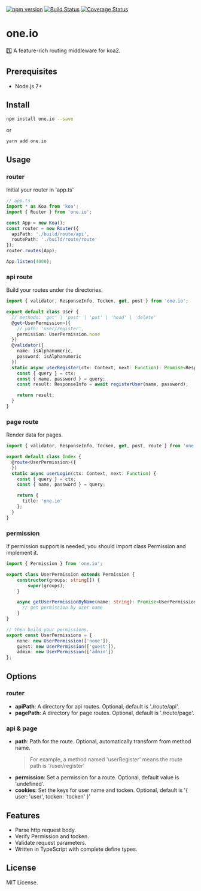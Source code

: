 [![npm version](https://badge.fury.io/js/one.io.svg)](https://www.npmjs.com/package/one.io)
[![Build Status](https://travis-ci.org/ephoton/one.io.svg?branch=master)](https://travis-ci.org/ephoton/one.io)
[![Coverage Status](https://coveralls.io/repos/github/ephoton/one.io/badge.svg?branch=master)](https://coveralls.io/github/ephoton/one.io?branch=master)

# one.io
1️⃣ A feature-rich routing middleware for koa2.

## Prerequisites
- Node.js 7+

## Install
```bash
npm install one.io --save
```
or 
```
yarn add one.io
```

## Usage
### router
Initial your router in 'app.ts'

```typescript
// app.ts
import * as Koa from 'koa';
import { Router } from 'one.io';

const App = new Koa();
const router = new Router({
  apiPath: './build/route/api',
  routePath: './build/route/route'
});
router.routes(App);

App.listen(4000);
```

### api route
Build your routes under the directories.

```typescript
import { validator, ResponseInfo, Tocken, get, post } from 'one.io';

export default class User {
  // methods: 'get' | 'post' | 'put' | 'head' | 'delete'
  @get<UserPermission>({
    // path: 'user/register',
    permission: UserPermission.none
  })
  @validator({
    name: isAlphanumeric,
    password: isAlphanumeric
  })
  static async userRegister(ctx: Context, next: Function): Promise<ResponseInfo> {
    const { query } = ctx;
    const { name, password } = query;
    const result: ResponseInfo = await registerUser(name, password);

    return result;
  }
}
```

### page route
Render data for pages.

```typescript
import { validator, ResponseInfo, Tocken, get, post, route } from 'one.io';

export default class Index {
  @route<UserPermission>({
  })
  static async userLogin(ctx: Context, next: Function) {
    const { query } = ctx;
    const { name, password } = query;

    return {
      title: 'one.io'
    };
  }
}
```

### permission
If permission support is needed, you should import class Permission and implement it.

```typescript
import { Permission } from 'one.io';

export class UserPermission extends Permission {
    constructor(groups: string[]) {
        super(groups);
    }

    async getUserPermissionByName(name: string): Promise<UserPermission> {
      // get permission by user name
    }
}

// then build your permissions.
export const UserPermissions = {
    none: new UserPermission(['none']),
    guest: new UserPermission(['guest']),
    admin: new UserPermission(['admin'])
};
```

## Options
### router
* **apiPath**: A directory for api routes. Optional, default is './route/api'.
* **pagePath**: A directory for page routes. Optional, default is './route/page'.

### api & page
* **path**: Path for the route. Optional, automatically transform from method name.
  > For example, a method named 'userRegister' means the route path is '/user/register'
* **permission**: Set a permission for a route. Optional, default value is 'undefined'.
* **cookies**: Set the keys for user name and tocken. Optional, default is '{
  user: 'user',
  tocken: 'tocken'
}'

## Features
- Parse http request body.
- Verify Permission and tocken.
- Validate request parameters.
- Written in TypeScript with complete define types.

## License
MIT License.
